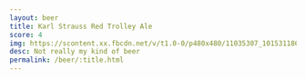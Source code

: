 ```yaml
---
layout: beer
title: Karl Strauss Red Trolley Ale
score: 4
img: https://scontent.xx.fbcdn.net/v/t1.0-0/p480x480/11035307_10153118666928745_8142017152048186664_n.jpg?oh=2e387528ab8e240cb6fe30f1247ada29&oe=5869AEE3
desc: Not really my kind of beer
permalink: /beer/:title.html
---
```

